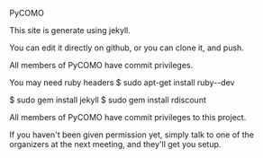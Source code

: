 PyCOMO

This site is generate using jekyll. 

You can edit it directly on github, or you can clone it, and push. 

All members of PyCOMO have commit privileges.

You may need ruby headers
$ sudo apt-get install ruby-<whatever-version>-dev

$ sudo gem install jekyll
$ sudo gem install rdiscount

All members of PyCOMO have commit privileges to this project. 

If you haven't been given permission yet, simply talk to one of the organizers 
at the next meeting, and they'll get you setup.
